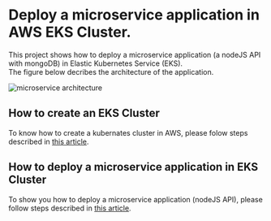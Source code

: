 # Deploy a microservice application in AWS EKS Cluster.
This project shows how to deploy a microservice application (a nodeJS API with mongoDB) in Elastic Kubernetes Service (EKS).  
The figure below decribes the architecture of the application.

![microservice architecture](C:\Users\Jbali\Desktop\architecture_microservice_EKS.JPG)

## How to create an EKS Cluster
To know how to create a kubernates cluster in AWS, please folow steps described in [this article](https://medium.com/@jbalifoued/how-to-create-an-eks-cluster-in-aws-62b1c6964925).

## How to deploy a microservice application in EKS Cluster
To show you how to deploy a microservice application (nodeJS API), please follow steps described in [this article](https://medium.com/@jbalifoued/deploy-a-nodejs-application-in-aws-eks-cluster-5a6a697c896b).